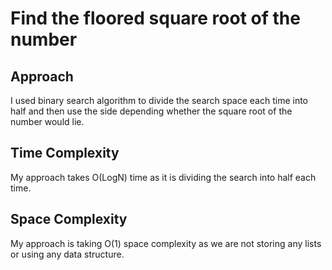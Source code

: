 # Find the floored square root of the number
## Approach
I used binary search algorithm to divide the search space each time into half and then use the side depending whether the square root
of the number would lie.

## Time Complexity 
My approach takes O(LogN) time as it is dividing the search into half each time.

## Space Complexity 
My approach is taking O(1) space complexity as we are not storing any lists or using any data structure.
 